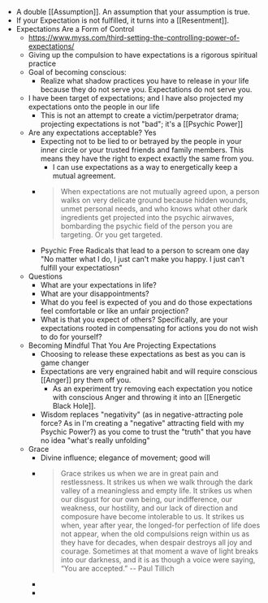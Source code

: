 - A double [[Assumption]]. An assumption that your assumption is true.
- If your Expectation is not fulfilled, it turns into a [[Resentment]].
- Expectations Are a Form of Control
	- https://www.myss.com/third-setting-the-controlling-power-of-expectations/
	- Giving up the compulsion to have expectations is a rigorous spiritual practice
	- Goal of becoming conscious:
		- Realize what shadow practices you have to release in your life because they do not serve you. Expectations do not serve you.
	- I have been target of expectations; and I have also projected my expectations onto the people in our life
		- This is not an attempt to create a victim/perpetrator drama; projecting expectations is not "bad"; it's a [[Psychic Power]]
	- Are any expectations acceptable? Yes
		- Expecting not to be lied to or betrayed by the people in your inner circle or your trusted friends and family members. This means they have the right to expect exactly the same from you.
			- I can use expectations as a way to energetically keep a mutual agreement.
		- > When expectations are not mutually agreed upon, a person walks on very delicate ground because hidden wounds, unmet personal needs, and who knows what other dark ingredients get projected into the psychic airwaves, bombarding the psychic field of the person you are targeting. Or you get targeted.
		- Psychic Free Radicals that lead to a person to scream one day "No matter what I do, I just can't make you happy. I just can't fulfill your expectatiosn"
	- Questions
		- What are your expectations in life?
		- What are your disappointments?
		- What do you feel is expected of you and do those expectations feel comfortable or like an unfair projection?
		- What is that you expect of others? Specifically, are your expectations rooted in compensating for actions you do not wish to do for yourself?
	- Becoming Mindful That You Are Projecting Expectations
		- Choosing to release these expectations as best as you can is game changer
		- Expectations are very engrained habit and will require conscious [[Anger]] pry them off you.
			- As an experiment try removing each expectation you notice with conscious Anger and throwing it into an [[Energetic Black Hole]].
		- Wisdom replaces "negativity" (as in negative-attracting pole force? As in I'm creating a "negative" attracting field with my Psychic Power?) as you come to trust the "truth" that you have no idea "what's really unfolding"
	- Grace
		- Divine influence; elegance of movement; good will
		- > Grace strikes us when we are in great pain and restlessness. It strikes us when we walk through the dark valley of a meaningless and empty life. It strikes us when our disgust for our own being, our indifference, our weakness, our hostility, and our lack of direction and composure have become intolerable to us. It strikes us when, year after year, the longed-for perfection of life does not appear, when the old compulsions reign within us as they have for decades, when despair destroys all joy and courage. Sometimes at that moment a wave of light breaks into our darkness, and it is as though a voice were saying, “You are accepted.” -- Paul Tillich
		-
		-